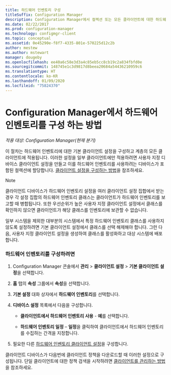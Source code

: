 ```yaml
---
title: 하드웨어 인벤토리 구성
titleSuffix: Configuration Manager
description: Configuration Manager에서 컬렉션 또는 모든 클라이언트에 대한 하드웨어 인벤토리를 설정합니다.
ms.date: 02/22/2017
ms.prod: configuration-manager
ms.technology: configmgr-client
ms.topic: conceptual
ms.assetid: 0e45290e-f8f7-4335-801e-570225d12c2b
author: mestew
ms.author: mstewart
manager: dougeby
ms.openlocfilehash: ee40a6c58e3d3a4c85eb5cc8cb19c2a834fbfd0e
ms.sourcegitcommit: 148745e1c3d9817d8beea20684a54436210959c6
ms.translationtype: HT
ms.contentlocale: ko-KR
ms.lasthandoff: 01/09/2020
ms.locfileid: "75824370"
---
```

# <a name="how-to-configure-hardware-inventory-in-configuration-manager"></a>Configuration Manager에서 하드웨어 인벤토리를 구성 하는 방법

*적용 대상: Configuration Manager(현재 분기)*

이 절차는 하드웨어 인벤토리에 대한 기본 클라이언트 설정을 구성하고 계층의 모든 클라이언트에 적용됩니다. 이러한 설정을 일부 클라이언트에만 적용하려면 사용자 지정 디바이스 클라이언트 설정을 만들고 이를 하드웨어 인벤토리를 사용하려는 디바이스가 포함된 컬렉션에 할당합니다. [클라이언트 설정을 구성하는 방법](../../../../core/clients/deploy/configure-client-settings.md)을 참조하세요.  

> [!NOTE]  
>  클라이언트 디바이스가 하드웨어 인벤토리 설정을 여러 클라이언트 설정 집합에서 받는 경우 각 설정 집합의 하드웨어 인벤토리 클래스는 클라이언트가 하드웨어 인벤토리를 보고할 때 병합됩니다. 또한 우선순위가 높은 사용자 지정 클라이언트 설정에서 클래스를 확인하지 않으면 클라이언트가 해당 클래스를 인벤토리에 보관할 수 없습니다. 

일부 시스템을 제외한 대부분의 시스템에서 특정 하드웨어 인벤토리 클래스를 사용하지 않도록 설정하려면 기본 클라이언트 설정에서 클래스를 선택 해제해야 합니다. 그런 다음, 사용자 지정 클라이언트 설정을 생성하여 클래스를 활성화하고 대상 시스템에 배포합니다.


### <a name="to-configure-hardware-inventory"></a>하드웨어 인벤토리를 구성하려면  

1.  Configuration Manager 콘솔에서 **관리** > **클라이언트 설정** > **기본 클라이언트 설정**을 선택합니다.  

4.  **홈** 탭의 **속성** 그룹에서 **속성**을 선택합니다.  

5.  **기본 설정** 대화 상자에서 **하드웨어 인벤토리**를 선택합니다.  

6.  **디바이스 설정** 목록에서 다음을 구성합니다.  

    -   **클라이언트에서 하드웨어 인벤토리 사용** - **예**를 선택합니다.  

    -   **하드웨어 인벤토리 일정** – **일정**을 클릭하여 클라이언트에서 하드웨어 인벤토리를 수집하는 간격을 지정합니다.  

7.  필요한 다른 [하드웨어 인벤토리 클라이언트 설정](../../../../core/clients/deploy/about-client-settings.md#hardware-inventory)을 구성합니다.  

클라이언트 디바이스가 다음번에 클라이언트 정책을 다운로드할 때 이러한 설정으로 구성됩니다. 단일 클라이언트에 대한 정책 검색을 시작하려면 [클라이언트를 관리하는 방법](../../../../core/clients/manage/manage-clients.md)을 참조하세요.  
